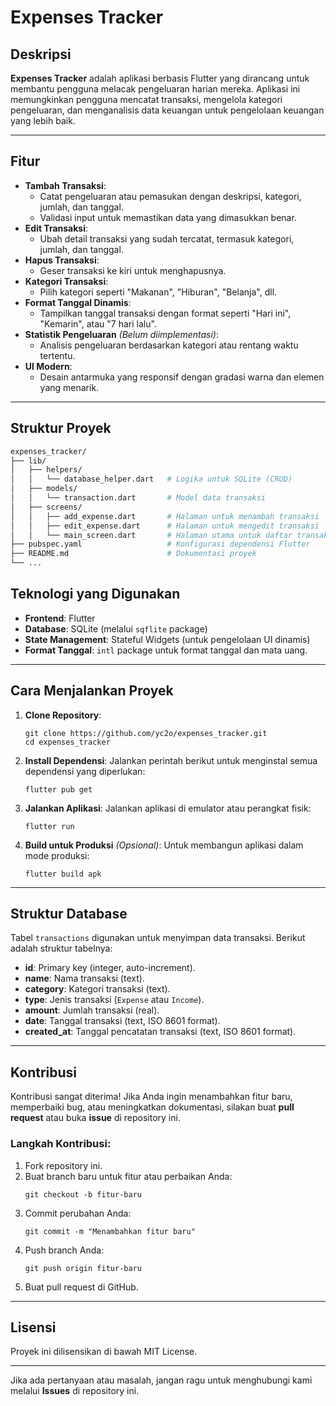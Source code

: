 # **Expenses Tracker**

## **Deskripsi**
**Expenses Tracker** adalah aplikasi berbasis Flutter yang dirancang untuk membantu pengguna melacak pengeluaran harian mereka. Aplikasi ini memungkinkan pengguna mencatat transaksi, mengelola kategori pengeluaran, dan menganalisis data keuangan untuk pengelolaan keuangan yang lebih baik.

---

## **Fitur**
- **Tambah Transaksi**:
  - Catat pengeluaran atau pemasukan dengan deskripsi, kategori, jumlah, dan tanggal.
  - Validasi input untuk memastikan data yang dimasukkan benar.
- **Edit Transaksi**:
  - Ubah detail transaksi yang sudah tercatat, termasuk kategori, jumlah, dan tanggal.
- **Hapus Transaksi**:
  - Geser transaksi ke kiri untuk menghapusnya.
- **Kategori Transaksi**:
  - Pilih kategori seperti "Makanan", "Hiburan", "Belanja", dll.
- **Format Tanggal Dinamis**:
  - Tampilkan tanggal transaksi dengan format seperti "Hari ini", "Kemarin", atau "7 hari lalu".
- **Statistik Pengeluaran** *(Belum diimplementasi)*:
  - Analisis pengeluaran berdasarkan kategori atau rentang waktu tertentu.
- **UI Modern**:
  - Desain antarmuka yang responsif dengan gradasi warna dan elemen yang menarik.

---

## **Struktur Proyek**
```bash
expenses_tracker/
├── lib/
│   ├── helpers/
│   │   └── database_helper.dart   # Logika untuk SQLite (CRUD)
│   ├── models/
│   │   └── transaction.dart       # Model data transaksi
│   ├── screens/
│   │   ├── add_expense.dart       # Halaman untuk menambah transaksi
│   │   ├── edit_expense.dart      # Halaman untuk mengedit transaksi
│   │   └── main_screen.dart       # Halaman utama untuk daftar transaksi
├── pubspec.yaml                   # Konfigurasi dependensi Flutter
├── README.md                      # Dokumentasi proyek
└── ...
```

## **Teknologi yang Digunakan**
- **Frontend**: Flutter
- **Database**: SQLite (melalui `sqflite` package)
- **State Management**: Stateful Widgets (untuk pengelolaan UI dinamis)
- **Format Tanggal**: `intl` package untuk format tanggal dan mata uang.

---

## **Cara Menjalankan Proyek**
1. **Clone Repository**:
   ```
   git clone https://github.com/yc2o/expenses_tracker.git
   cd expenses_tracker
   ```

2. **Install Dependensi**:
   Jalankan perintah berikut untuk menginstal semua dependensi yang diperlukan:
   ```
   flutter pub get
   ```

3. **Jalankan Aplikasi**:
   Jalankan aplikasi di emulator atau perangkat fisik:
   ```
   flutter run
   ```

4. **Build untuk Produksi** *(Opsional)*:
   Untuk membangun aplikasi dalam mode produksi:
   ```
   flutter build apk
   ```

---

## **Struktur Database**
Tabel `transactions` digunakan untuk menyimpan data transaksi. Berikut adalah struktur tabelnya:
- **id**: Primary key (integer, auto-increment).
- **name**: Nama transaksi (text).
- **category**: Kategori transaksi (text).
- **type**: Jenis transaksi (`Expense` atau `Income`).
- **amount**: Jumlah transaksi (real).
- **date**: Tanggal transaksi (text, ISO 8601 format).
- **created_at**: Tanggal pencatatan transaksi (text, ISO 8601 format).

---

## **Kontribusi**
Kontribusi sangat diterima! Jika Anda ingin menambahkan fitur baru, memperbaiki bug, atau meningkatkan dokumentasi, silakan buat **pull request** atau buka **issue** di repository ini.

### **Langkah Kontribusi**:
1. Fork repository ini.
2. Buat branch baru untuk fitur atau perbaikan Anda:
   ```
   git checkout -b fitur-baru
   ```
3. Commit perubahan Anda:
   ```
   git commit -m "Menambahkan fitur baru"
   ```
4. Push branch Anda:
   ```
   git push origin fitur-baru
   ```
5. Buat pull request di GitHub.

---

## **Lisensi**
Proyek ini dilisensikan di bawah MIT License.

---

Jika ada pertanyaan atau masalah, jangan ragu untuk menghubungi kami melalui **Issues** di repository ini.